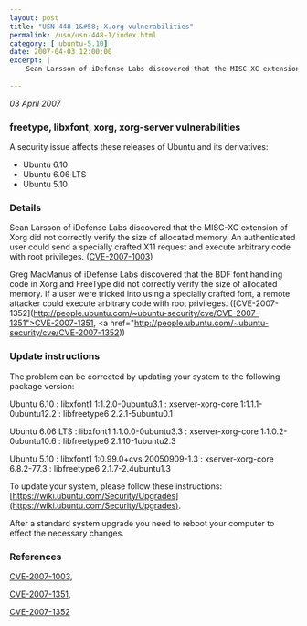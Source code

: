 ```yaml
---
layout: post
title: "USN-448-1&#58; X.org vulnerabilities"
permalink: /usn/usn-448-1/index.html
category: [ ubuntu-5.10]
date: 2007-04-03 12:00:00
excerpt: |
    Sean Larsson of iDefense Labs discovered that the MISC-XC extension of  Xorg did not correctly verify the size of allocated memory.  An  authenticated user could send a specially crafted X11 request and  execute arbitrary code with root privileges. ([CVE-2007-1003](http://people.ubuntu.com/~ubuntu-security/cve/CVE-2007-1003))
    
--- 
```

 
 

*03 April 2007*

### freetype, libxfont, xorg, xorg-server vulnerabilities

A security issue affects these releases of Ubuntu and its derivatives:

* Ubuntu 6.10
* Ubuntu 6.06 LTS
* Ubuntu 5.10

### Details

Sean Larsson of iDefense Labs discovered that the MISC-XC extension of Xorg did not correctly verify the size of allocated memory. An authenticated user could send a specially crafted X11 request and execute arbitrary code with root privileges. ([CVE-2007-1003](http://people.ubuntu.com/~ubuntu-security/cve/CVE-2007-1003))

Greg MacManus of iDefense Labs discovered that the BDF font handling code in Xorg and FreeType did not correctly verify the size of allocated memory. If a user were tricked into using a specially crafted font, a remote attacker could execute arbitrary code with root privileges. ([CVE-2007-1352](http://people.ubuntu.com/~ubuntu-security/cve/CVE-2007-1351">CVE-2007-1351</a>, <a href="http://people.ubuntu.com/~ubuntu-security/cve/CVE-2007-1352))

### Update instructions

The problem can be corrected by updating your system to the following package version:

Ubuntu 6.10
 : libxfont1 <span>1:1.2.0-0ubuntu3.1</span>
 : xserver-xorg-core <span>1:1.1.1-0ubuntu12.2</span>
 : libfreetype6 <span>2.2.1-5ubuntu0.1</span>

Ubuntu 6.06 LTS
 : libxfont1 <span>1:1.0.0-0ubuntu3.3</span>
 : xserver-xorg-core <span>1:1.0.2-0ubuntu10.6</span>
 : libfreetype6 <span>2.1.10-1ubuntu2.3</span>

Ubuntu 5.10
 : libxfont1 <span>1:0.99.0+cvs.20050909-1.3</span>
 : xserver-xorg-core <span>6.8.2-77.3</span>
 : libfreetype6 <span>2.1.7-2.4ubuntu1.3</span>

To update your system, please follow these instructions: [https://wiki.ubuntu.com/Security/Upgrades](https://wiki.ubuntu.com/Security/Upgrades).

After a standard system upgrade you need to reboot your computer to effect the necessary changes.

### References

 
 [CVE-2007-1003](http://people.ubuntu.com/~ubuntu-security/cve/CVE-2007-1003), 

 [CVE-2007-1351](http://people.ubuntu.com/~ubuntu-security/cve/CVE-2007-1351), 

 [CVE-2007-1352](http://people.ubuntu.com/~ubuntu-security/cve/CVE-2007-1352)
 

